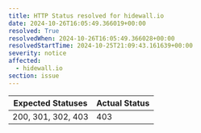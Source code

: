 ```yaml
---
title: HTTP Status resolved for hidewall.io
date: 2024-10-26T16:05:49.366019+00:00
resolved: True
resolvedWhen: 2024-10-26T16:05:49.366028+00:00
resolvedStartTime: 2024-10-25T21:09:43.161639+00:00
severity: notice
affected:
  - hidewall.io
section: issue
---
```


| Expected Statuses | Actual Status  |
|-------------------|----------------|
| 200, 301, 302, 403 | 403 |

